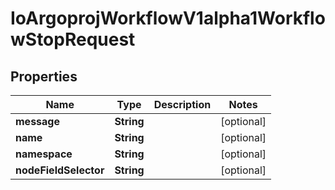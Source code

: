 
# IoArgoprojWorkflowV1alpha1WorkflowStopRequest

## Properties
Name | Type | Description | Notes
------------ | ------------- | ------------- | -------------
**message** | **String** |  |  [optional]
**name** | **String** |  |  [optional]
**namespace** | **String** |  |  [optional]
**nodeFieldSelector** | **String** |  |  [optional]



